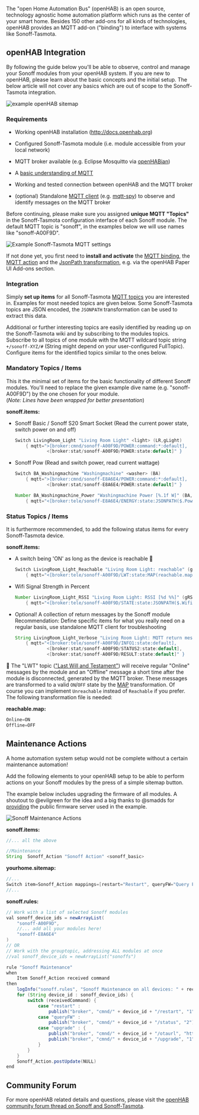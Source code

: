 The "open Home Automation Bus" (openHAB) is an open source, technology agnostic home automation platform which runs as the center of your smart home. Besides 150 other add-ons for all kinds of technologies, openHAB provides an MQTT add-on ("binding") to interface with systems like Sonoff-Tasmota.

## openHAB Integration

By following the guide below you'll be able to observe, control and manage your Sonoff modules from your openHAB system. If you are new to openHAB, please learn about the basic concepts and the initial setup. The below article will not cover any basics which are out of scope to the Sonoff-Tasmota integration.

![example openHAB sitemap](https://community-openhab-org.s3-eu-central-1.amazonaws.com/original/2X/5/57750c6c7b6d9f18e75424fcb87ec093f70c6211.png "openHAB example of the end result shown in BasicUI")

### Requirements

* Working openHAB installation (http://docs.openhab.org)

* Configured Sonoff-Tasmota module (i.e. module accessible from your local network)

* MQTT broker available (e.g. Eclipse Mosquitto via [openHABian](http://docs.openhab.org/installation/openhabian.html))

* A [basic understanding of MQTT](http://www.hivemq.com/blog/mqtt-essentials) 

* Working and tested connection between openHAB and the MQTT broker

* (optional) Standalone [MQTT client](http://www.hivemq.com/blog/seven-best-mqtt-client-tools) (e.g. [mqtt-spy](https://kamilfb.github.io/mqtt-spy)) to observe and identify messages on the MQTT broker

Before continuing, please make sure you assigned **unique MQTT "Topics"** in the Sonoff-Tasmota configuration interface of each Sonoff module. The default MQTT topic is "sonoff", in the examples below we will use names like "sonoff-A00F9D".

![Example Sonoff-Tasmota MQTT settings](https://community-openhab-org.s3-eu-central-1.amazonaws.com/original/2X/8/8fe9008fb24b0b70e6eddf7cf0f0c70c8ac21b92.png "Example Sonoff-Tasmota MQTT settings")

If not done yet, you first need to **install and activate** the [MQTT binding](http://docs.openhab.org/addons/bindings/mqtt1/readme.html), the [MQTT action](http://docs.openhab.org/addons/actions/mqtt/readme.html) and the [JsonPath transformation](http://docs.openhab.org/addons/transformations/jsonpath/readme.html), e.g. via the openHAB Paper UI Add-ons section.

### Integration

Simply **set up items** for all Sonoff-Tasmota [MQTT topics](https://github.com/arendst/Sonoff-Tasmota/wiki/MQTT-Features) you are interested in. Examples for most needed topics are given below. Some Sonoff-Tasmota topics are JSON encoded, the `JSONPATH` transformation can be used to extract this data.
 
Additional or further interesting topics are easily identified by reading up on the Sonoff-Tasmota wiki and by subscribing to the modules topics. Subscribe to all topics of one module with the MQTT wildcard topic string `+/sonoff-XYZ/#` (String might depend on your user-configured FullTopic). Configure items for the identified topics similar to the ones below.

### Mandatory Topics / Items

This it the minimal set of items for the basic functionality of different Sonoff modules. You'll need to replace the given example dive name (e.g. "sonoff-A00F9D") by the one chosen for your module. 
<br /> (*Note: Lines have been wrapped for better presentation*)

**sonoff.items:**

* Sonoff Basic / Sonoff S20 Smart Socket (Read the current power state, switch power on and off)
  ```java
  Switch LivingRoom_Light "Living Room Light" <light> (LR,gLight)
      { mqtt=">[broker:cmnd/sonoff-A00F9D/POWER:command:*:default],
              <[broker:stat/sonoff-A00F9D/POWER:state:default]" }
  ```
* Sonoff Pow (Read and switch power, read current wattage)
  ```java
  Switch BA_Washingmachine "Washingmachine" <washer> (BA)
      { mqtt=">[broker:cmnd/sonoff-E8A6E4/POWER:command:*:default],
              <[broker:stat/sonoff-E8A6E4/POWER:state:default]" }
  
  Number BA_Washingmachine_Power "Washingmachine Power [%.1f W]" (BA,gPower)
      { mqtt="<[broker:tele/sonoff-E8A6E4/ENERGY:state:JSONPATH($.Power)]" }
  ```

### Status Topics / Items

It is furthermore recommended, to add the following status items for every Sonoff-Tasmota device.

**sonoff.items:** 

* A switch being 'ON' as long as the device is reachable 💬
  ```java
  Switch LivingRoom_Light_Reachable "Living Room Light: reachable" (gReachable)
      { mqtt="<[broker:tele/sonoff-A00F9D/LWT:state:MAP(reachable.map)]" }
  ```

* Wifi Signal Strength in Percent
  ```java
  Number LivingRoom_Light_RSSI "Living Room Light: RSSI [%d %%]" (gRSSI)
      { mqtt="<[broker:tele/sonoff-A00F9D/STATE:state:JSONPATH($.Wifi.RSSI)]" }
  ```

* Optional! A collection of return messages by the Sonoff module
<br>Recommendation: Define specific items for what you really need on a regular basis, use standalone MQTT client for troubleshooting
  ```java
  String LivingRoom_Light_Verbose "Living Room Light: MQTT return message [%s]"
      { mqtt="<[broker:tele/sonoff-A00F9D/INFO1:state:default],
              <[broker:stat/sonoff-A00F9D/STATUS2:state:default],
              <[broker:stat/sonoff-A00F9D/RESULT:state:default]" }
  ```

💬 The "LWT" topic (["Last Will and Testament"](http://www.hivemq.com/blog/mqtt-essentials-part-9-last-will-and-testament)) will receive regular "Online" messages by the module and an "Offline" message a short time after the module is disconnected, generated by the MQTT broker. These messages are transformed to a valid `ON`/`OFF` state by the [MAP](http://docs.openhab.org/addons/transformations/map/readme.html) transformation. Of course you can implement `Unreachable` instead of `Reachable` if you prefer. The following transformation file is needed:

**reachable.map:**
```java
Online=ON
Offline=OFF
```

## Maintenance Actions

A home automation system setup would not be complete without a certain maintenance automation!

Add the following elements to your openHAB setup to be able to perform actions on your Sonoff modules by the press of a simple sitemap button.

The example below includes upgrading the firmware of all modules. A shoutout to @evilgreen for the idea and a big thanks to @smadds for [providing](https://github.com/arendst/Sonoff-Tasmota/issues/19) the public firmware server used in the example.

![Sonoff Maintenance Actions](https://community-openhab-org.s3-eu-central-1.amazonaws.com/original/2X/9/97f0bdf6a81ffe94068e596804adf94839a5580b.png)

**sonoff.items:**
```java
//... all the above

//Maintenance
String	Sonoff_Action "Sonoff Action" <sonoff_basic>
```

**yourhome.sitemap:**
```java
//...
Switch item=Sonoff_Action mappings=[restart="Restart", queryFW="Query FW", upgrade="Upgrade FW"]
//...
```

**sonoff.rules:**
```java
// Work with a list of selected Sonoff modules
val sonoff_device_ids = newArrayList(
    "sonoff-A00F9D",
    //... add all your modules here!
    "sonoff-E8A6E4"
)
// OR
// Work with the grouptopic, addressing ALL modules at once
//val sonoff_device_ids = newArrayList("sonoffs")

rule "Sonoff Maintenance"
when
    Item Sonoff_Action received command
then 
    logInfo("sonoff.rules", "Sonoff Maintenance on all devices: " + receivedCommand)
    for (String device_id : sonoff_device_ids) {
        switch (receivedCommand) {
            case "restart" :
                publish("broker", "cmnd/" + device_id + "/restart", "1") 
            case "queryFW" :
                publish("broker", "cmnd/" + device_id + "/status", "2")
            case "upgrade" : {
                publish("broker", "cmnd/" + device_id + "/otaurl", "http://sonoff.maddox.co.uk/tasmota/sonoff.ino.bin")
                publish("broker", "cmnd/" + device_id + "/upgrade", "1")
            }
        }
    }
    Sonoff_Action.postUpdate(NULL)
end
```


## Community Forum

For more openHAB related details and questions, please visit the [openHAB community forum thread on Sonoff and Sonoff-Tasmota](https://community.openhab.org/t/itead-sonoff-switches-and-sockets-cheap-esp8266-wifi-mqtt-hardware/15024/1).